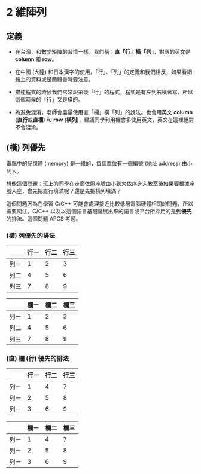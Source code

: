 # 2 維陣列

## 定義

- 在台灣，和數學矩陣的習慣一樣，我們稱：**直「行」橫「列」**，對應的英文是 **column** 和 **row**。  

- 在中國 (大陸) 和日本漢字的使用，「行」、「列」的定義和我們相反，如果看網路上的資料或是簡體書時要注意。  
  
- 描述程式的時候我們常常說第幾「行」的程式，程式是有左到右橫著寫，所以這個時候的「行」又是橫的。  
  
- 為避免混淆，老師會盡量使用直「欄」橫「列」的說法。也會用英文 **column** (**直行**或**直欄**) 和 **row** (**橫列**)，建議同學利用機會多使用英文，英文在這裡絕對不會混淆。  

## (橫) 列優先

電腦中的記憶體 (memory) 是一維的，每個單位有一個編號 (地址 address) 由小到大。  

想像這個問題：班上的同學在走廊依照座號由小到大依序進入教室後如果要根據座號入座，會先把直行填滿呢？還是先把橫列填滿？  

這個問題因為在學習 C/C++ 可能會處理接近比較低層電腦硬體相關的問題，所以需要關注。C/C++ 以及以這個語言基礎發展出來的語言或平台所採用的是**列優先**的排法。這個問題 APCS 考過。

### (橫) 列優先的排法

|     | 行ㄧ | 行二 | 行三 |
| :-: | --- | --- | --- |
|  列ㄧ | 1   | 2   | 3   |
|  列二 | 4   | 5   | 6   |
|  列三 | 7   | 8   | 9   |

|     | 欄ㄧ | 欄二 | 欄三 |
| :-: | --- | --- | --- |
|  列ㄧ | 1   | 2   | 3   |
|  列二 | 4   | 5   | 6   |
|  列三 | 7   | 8   | 9   |

### (直) 欄 (行) 優先的排法

|     | 行ㄧ | 行二 | 行三 |
| :-: | --- | --- | --- |
|  列ㄧ  | 1   | 4   | 7   |
|  列ㄧ  | 2   | 5   | 8   |
|  列ㄧ  | 3   | 6   | 9   |

|     | 欄ㄧ | 欄二 | 欄三 |
| :-: | --- | --- | --- |
|  列ㄧ  | 1   | 4   | 7   |
|  列ㄧ  | 2   | 5   | 8   |
|  列ㄧ  | 3   | 6   | 9   |
